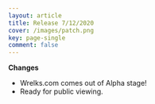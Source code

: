 ```yaml
---
layout: article
title: Release 7/12/2020
cover: /images/patch.png
key: page-single
comment: false
---
```


**Changes**

- Wrelks.com comes out of Alpha stage! 
- Ready for public viewing.

